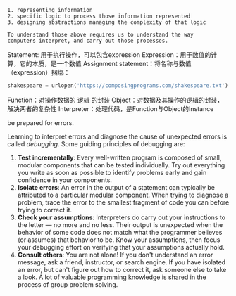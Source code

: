 ```Some basic ideas
1. representing information
2. specific logic to process those information represented
3. designing abstractions managing the complexity of that logic

To understand those above requires us to understand the way
computers interpret, and carry out those processes.
```

Statement: 用于执行操作，可以包含expression
Expression：用于数值的计算，它的本质，是一个数值
Assignment statement：将名称与数值（expression）捆绑：
```python
shakespeare = urlopen('https://composingprograms.com/shakespeare.txt')
```

Function：对操作数据的 逻辑 的封装
Object：对数据及其操作的逻辑的封装，解决两者的复杂性
Interpreter：处理代码，是Function与Object的Instance

be prepared for errors.

Learning to interpret errors and diagnose the cause of unexpected errors is called _debugging_. Some guiding principles of debugging are:

1. **Test incrementally**: Every well-written program is composed of small, modular components that can be tested individually. Try out everything you write as soon as possible to identify problems early and gain confidence in your components.
2. **Isolate errors**: An error in the output of a statement can typically be attributed to a particular modular component. When trying to diagnose a problem, trace the error to the smallest fragment of code you can before trying to correct it.
3. **Check your assumptions**: Interpreters do carry out your instructions to the letter — no more and no less. Their output is unexpected when the behavior of some code does not match what the programmer believes (or assumes) that behavior to be. Know your assumptions, then focus your debugging effort on verifying that your assumptions actually hold.
4. **Consult others**: You are not alone! If you don't understand an error message, ask a friend, instructor, or search engine. If you have isolated an error, but can't figure out how to correct it, ask someone else to take a look. A lot of valuable programming knowledge is shared in the process of group problem solving.

















